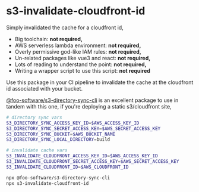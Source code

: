 s3-invalidate-cloudfront-id
===========================

Simply invalidated the cache for a cloudfront id,
 * Big toolchain: **not required,**
 * AWS serverless lambda environment: **not required,**
 * Overly permissive god-like IAM rules: **not required,**
 * Un-related packages like vue3 and react: **not required,**
 * Lots of reading to understand the point: **not required,**
 * Writing a wrapper script to use this script: **not required**


Use this package in your CI pipeline to invalidate the cache at the cloudfront id associated with your bucket.

[@foo-software/s3-directory-sync-cli][0] is an excellent package to use in tandem with this one, if you're deploying a static s3/cloudfront site,
```bash
# directory sync vars
S3_DIRECTORY_SYNC_ACCESS_KEY_ID=$AWS_ACCESS_KEY_ID
S3_DIRECTORY_SYNC_SECRET_ACCESS_KEY=$AWS_SECRET_ACCESS_KEY
S3_DIRECTORY_SYNC_BUCKET=$AWS_BUCKET_NAME
S3_DIRECTORY_SYNC_LOCAL_DIRECTORY=build

# invalidate cache vars
S3_INVALIDATE_CLOUDFRONT_ACCESS_KEY_ID=$AWS_ACCESS_KEY_ID
S3_INVALIDATE_CLOUDFRONT_SECRET_ACCESS_KEY=$AWS_SECRET_ACCESS_KEY
S3_INVALIDATE_CLOUDFRONT_ID=$AWS_CLOUDFRONT_ID

npx @foo-software/s3-directory-sync-cli
npx s3-invalidate-cloudfront-id
```


[0]: https://github.com/foo-software/s3-directory-sync-cli
